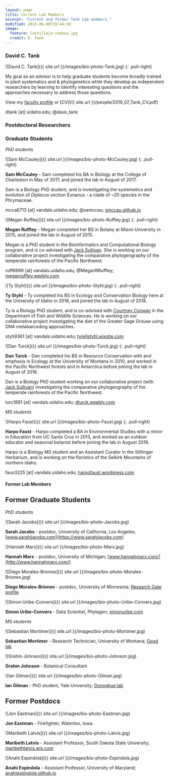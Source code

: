 ```yaml
---
layout: page
title: Current Lab Members
excerpt: "Current and former Tank Lab members."
modified: 2015-06-08T19:44:38
image:
  feature: Castilleja-vadosa.jpg
  credit: D. Tank
---
```

### David C. Tank
![David C. Tank]({{ site.url }}/images/bio-photo-Tank.jpg)
{: .pull-right}

My goal as an advisor is to help graduate students become broadly trained in plant systematics and & phylogenetics while they develop as independent researchers by learning to identify interesting questions and the approaches necessary to address those questions.

View my [faculty profile](http://www.uidaho.edu/sci/biology/faculty/davidtank) or [CV]({{ site.url }}/people/2019_07_Tank_CV.pdf)

dtank [at] uidaho.edu; @dave_tank


### Postdoctoral Researchers
<!--
![Anahi Espindola]({{ site.url }}/images/bio-photo-Espindola.jpg)
{: .pull-right}

**Anahi Espindola** - Anahi is from Argentina, and completed her PhD at the University of Neuchatel in Switzerland where she studied comparative phylogeography of plant-pollinator interactions.

Anahi is now working on a collaborative project with [Jack Sullivan](http://www.webpages.uidaho.edu/~jacks/) and [Bryan Carstens](http://carstenslab.org.ohio-state.edu/OSU/Carstens_Lab.html) investigating the comparative phylogeography of the temperate rainforests of the Pacific Northwest, and developing tools to identify cryptic diversity in disjunct biomes.

anahi.espindola [at] gmail.com; @Analyssi; [anahiespindola.github.io](http://anahiespindola.github.io/index.html)
-->
### Graduate Students
*PhD students*

![Sam McCauley]({{ site.url }}/images/bio-photo-McCauley.jpg)
{: .pull-right}

**Sam McCauley** - Sam completed his BA in Biology at the College of Charleston in May of 2017, and joined the lab in August of 2017.
 
Sam is a Biology PhD student, and is investigating the systematics and evolution of <i>Diplacus</i> section Eunanus - a clade of ~20 species in the Phrymaceae.   

mcca6713 [at] vandals.uidaho.edu; @samccau; [smccau.github.io](https://smccau.github.io)

![Megan Ruffley]({{ site.url }}/images/bio-photo-Ruffley.jpg)
{: .pull-right}

**Megan Ruffley** - Megan completed her BS in Botany at Miami University in 2015, and joined the lab in August of 2015.
 
Megan is a PhD student in the Bioinformatics and Computational Biology program, and is co-advised with [Jack Sullivan](http://www.webpages.uidaho.edu/~jacks/). She is working on our collaborative project investigating the comparative phylogeography of the temperate rainforests of the Pacific Northwest.

ruff6699 [at] vandals.uidaho.edu; @MeganRRuffley; [meganruffley.weebly.com](http://meganruffley.weebly.com)

![Ty Styhl]({{ site.url }}/images/bio-photo-Styhl.jpg)
{: .pull-right}

**Ty Styhl** - Ty completed his BS in Ecology and Conservation Biology here at the University of Idaho in 2018, and joined the lab in August of 2018.
 
Ty is a Biology PhD student, and is co-advised with [Courtney Conway](https://www.uidaho.edu/cnr/faculty/conway) in the Department of Fish and Wildlife Sciences. He is working on our collaborative project investigating the diet of the Greater Sage Grouse using DNA metabarcoding approaches.

styh9361 [at] vandals.uidaho.edu; [tyrellstyhl.wixsite.com](https://tyrellstyhl.wixsite.com/ecology)

![Dan Turck]({{ site.url }}/images/bio-photo-Turck.jpg)
{: .pull-right}

**Dan Turck** - Dan completed his BS in Resource Conservation with and emphasis in Ecology  at the University of Montana in 2010, and worked in the Pacific Northwest forests and in Antarctica before joining the lab in August of 2018.
 
Dan is a Biology PhD student working on our collaborative project (with [Jack Sullivan](http://www.webpages.uidaho.edu/~jacks/)) investigating the comparative phylogeography of the temperate rainforests of the Pacific Northwest.

turc1881 [at] vandals.uidaho.edu; [dturck.weebly.com](https://dturck.weebly.com)

*MS students*

![Harpo Faust]({{ site.url }}/images/bio-photo-Faust.jpg)
{: .pull-right}

**Harpo Faust** - Harpo completed a BA in Environmental Studies with a minor in Education from UC Santa Cruz in 2013, and worked as an outdoor educator and seasonal botanist before joining the lab in August 2018. 
 
Harpo is a Biology MS student and an Assistant Curator in the Stillinger Herbarium, and is working on the floristics of the Selkirk Mountains of northern Idaho.

faus3225 [at] vandals.uidaho.edu;  [harpofaust.wordpress.com](https://harpofaust.wordpress.com)


#### Former Lab Members

## Former Graduate Students

*PhD students*

![Sarah Jacobs]({{ site.url }}/images/bio-photo-Jacobs.jpg)

**Sarah Jacobs** - postdoc, University of California, Los Angeles; [www.sarahjjacobs.com](https://www.sarahjjacobs.com)

![Hannah Marx]({{ site.url }}/images/bio-photo-Marx.jpg)

**Hannah Marx** - postdoc, University of Michigan; [www.hannahmarx.com/](http://www.hannahmarx.com/)

![Diego Morales-Briones]({{ site.url }}/images/bio-photo-Morales-Briones.jpg)

**Diego Morales-Briones** - postdoc, University of Minnesota; [Research Gate profile](https://www.researchgate.net/profile/Diego_Morales-Briones)

![Simon Uribe-Convers]({{ site.url }}/images/bio-photo-Uribe-Convers.jpg)

**Simon Uribe-Convers** - Data Scientist, Phylagen; [simonuribe.com](http://simonuribe.com/wp/)

*MS students*

![Sebastian Mortimer]({{ site.url }}/images/bio-photo-Mortimer.jpg)

**Sebastian Mortimer** - Research Technician, University of Montana; [Good lab](http://www.thegoodlab.org/people)

![Grahm Johnson]({{ site.url }}/images/bio-photo-Johnson.jpg)

**Grahm Johnson** - Botanical Consultant

![Ian Gilman]({{ site.url }}/images/bio-photo-Gilman.jpg)

**Ian Gilman** - PhD student, Yale University; [Donoghue lab](https://donoghuelab.yale.edu/people/ian-gilman)

## Former Postdocs

![Jon Eastman]({{ site.url }}/images/bio-photo-Eastman.jpg)

**Jon Eastman** - 
Firefighter, Waterloo, Iowa

![Maribeth Latvis]({{ site.url }}/images/bio-photo-Latvis.jpg)

**Maribeth Latvis** - 
Assistant Professor, South Dakota State University; [maribethlatvis.wix.com](http://maribethlatvis.wix.com/plantsyst)

![Anahi Espindola]({{ site.url }}/images/bio-photo-Espindola.jpg)

**Anahi Espindola** - 
Assistant Professor, University of Maryland; [anahiespindola.github.io](http://anahiespindola.github.io/index.html)

[^1]: Example: *domain.com/category-name/post-title*
